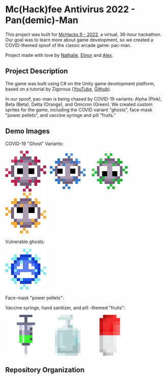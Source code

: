 # Mc(Hack)fee Antivirus 2022 - Pan(demic)-Man

This project was built for [McHacks 9 - 2022](https://www.mchacks.ca), a virtual, 36-hour hackathon. Our goal was to learn more about game development, so we created a COVID-themed spoof of the classic arcade game: pac-man. 

Project made with love by [Nathalie](https://github.com/nredick), [Elinor](https://github.com/elinorpd) and [Alex](https://github.com/allu5662).

## Project Description

The game was built using C# on the Unity game development platform, based on a tutorial by Zigorous ([YouTube](https://youtu.be/TKt_VlMn_aA), [Github](https://github.com/zigurous/unity-pacman-tutorial)). 

In our spoof, pac-man is being chased by COVID-19 variants: Alpha (Pink), Beta (Beta), Delta (Orange), and Omicron (Green). We created custom sprites for the game, including the COVID variant "ghosts", face-mask "power pellets", and vaccine syringe and pill "fruits."

<!-- In the hopes of creating an educational gamespace, there are informative messages about COVID safety between game rounds.-->

## Demo Images

COVID-19 "Ghost" Variants:

![alpha](demo_images/big_ghost_alpha.png)
![alpha](demo_images/CovidBig3.png)
![alpha](demo_images/CovidBig4.png)
![alpha](demo_images/CovidBig2.png)


Vulnerable ghosts: 

![dead](demo_images/BlueGhostBig.png)


Face-mask "power pellets": 


Vaccine syringe, hand sanitizer, and pill -themed "fruits": 

![syringe](demo_images/large_syringe.png)
![sanitizer](demo_images/big_sanitiser.png)
![pill](demo_images/PillExtraBig.png)

## Repository Organization



